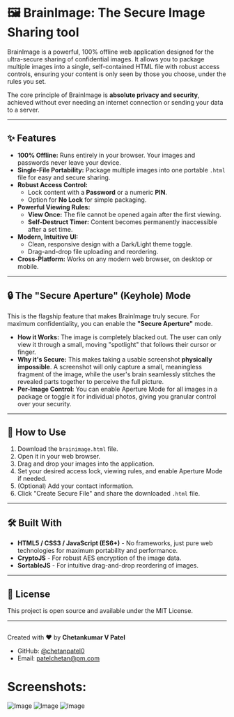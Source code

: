 # 🖼️ BrainImage: The Secure Image Sharing tool

BrainImage is a powerful, 100% offline web application designed for the ultra-secure sharing of confidential images. It allows you to package multiple images into a single, self-contained HTML file with robust access controls, ensuring your content is only seen by those you choose, under the rules you set.

The core principle of BrainImage is **absolute privacy and security**, achieved without ever needing an internet connection or sending your data to a server.

---

## ✨ Features

- **100% Offline:** Runs entirely in your browser. Your images and passwords never leave your device.
- **Single-File Portability:** Package multiple images into one portable `.html` file for easy and secure sharing.
- **Robust Access Control:**
  - Lock content with a **Password** or a numeric **PIN**.
  - Option for **No Lock** for simple packaging.
- **Powerful Viewing Rules:**
  - **View Once:** The file cannot be opened again after the first viewing.
  - **Self-Destruct Timer:** Content becomes permanently inaccessible after a set time.
- **Modern, Intuitive UI:**
  - Clean, responsive design with a Dark/Light theme toggle.
  - Drag-and-drop file uploading and reordering.
- **Cross-Platform:** Works on any modern web browser, on desktop or mobile.

---

## 🔒 The "Secure Aperture" (Keyhole) Mode

This is the flagship feature that makes BrainImage truly secure. For maximum confidentiality, you can enable the **"Secure Aperture"** mode.

- **How it Works:** The image is completely blacked out. The user can only view it through a small, moving "spotlight" that follows their cursor or finger.
- **Why it's Secure:** This makes taking a usable screenshot **physically impossible**. A screenshot will only capture a small, meaningless fragment of the image, while the user's brain seamlessly stitches the revealed parts together to perceive the full picture.
- **Per-Image Control:** You can enable Aperture Mode for all images in a package or toggle it for individual photos, giving you granular control over your security.

---

## 🚀 How to Use

1.  Download the `brainimage.html` file.
2.  Open it in your web browser.
3.  Drag and drop your images into the application.
4.  Set your desired access lock, viewing rules, and enable Aperture Mode if needed.
5.  (Optional) Add your contact information.
6.  Click "Create Secure File" and share the downloaded `.html` file.

---

## 🛠️ Built With

- **HTML5 / CSS3 / JavaScript (ES6+)** - No frameworks, just pure web technologies for maximum portability and performance.
- **CryptoJS** - For robust AES encryption of the image data.
- **SortableJS** - For intuitive drag-and-drop reordering of images.

---

## 📄 License

This project is open source and available under the MIT License.

---

## 

Created with ❤️ by **Chetankumar V Patel**

- GitHub: [@chetanpatel0](https://github.com/chetanpatel0)
- Email: patelchetan@pm.com

# Screenshots:

![Image](https://github.com/user-attachments/assets/aff0a2c5-0cba-4b0a-955d-72816fae4755)
![Image](https://github.com/user-attachments/assets/4a21ed47-b1fd-400b-8671-582dffe0f9f0)
![Image](https://github.com/user-attachments/assets/a653c528-baf0-4ab9-85f1-38673d10a2ca)
